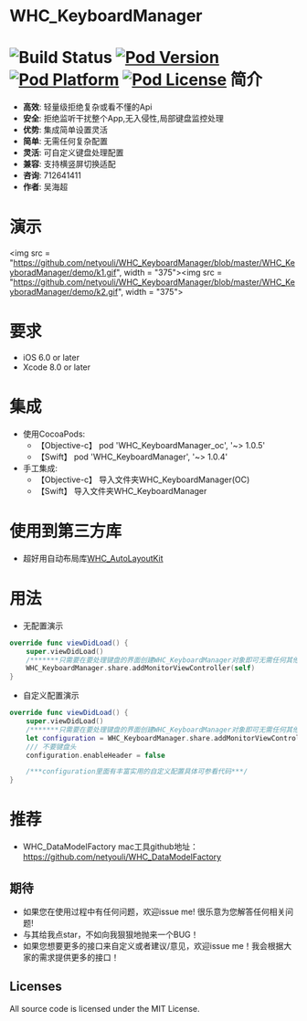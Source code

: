 WHC_KeyboardManager
==============
![Build Status](https://api.travis-ci.org/netyouli/WHC_KeyboardManager.svg?branch=master)
[![Pod Version](http://img.shields.io/cocoapods/v/WHC_KeyboardManager.svg?style=flat)](http://cocoadocs.org/docsets/WHC_KeyboardManager/)
[![Pod Platform](http://img.shields.io/cocoapods/p/WHC_KeyboardManager.svg?style=flat)](http://cocoadocs.org/docsets/WHC_KeyboardManager/)
[![Pod License](http://img.shields.io/cocoapods/l/WHC_KeyboardManager.svg?style=flat)](https://opensource.org/licenses/MIT)
简介
==============
- **高效**: 轻量级拒绝复杂或看不懂的Api
- **安全**: 拒绝监听干扰整个App,无入侵性,局部键盘监控处理
- **优势**: 集成简单设置灵活
- **简单**: 无需任何复杂配置
- **灵活**: 可自定义键盘处理配置
- **兼容**: 支持横竖屏切换适配
- **咨询**: 712641411
- **作者**: 吴海超

演示
==============
<img src = "https://github.com/netyouli/WHC_KeyboardManager/blob/master/WHC_KeyboradManager/demo/k1.gif", width = "375"><img src = "https://github.com/netyouli/WHC_KeyboardManager/blob/master/WHC_KeyboradManager/demo/k2.gif", width = "375">


要求
==============
* iOS 6.0 or later
* Xcode 8.0 or later

集成
==============
* 使用CocoaPods:
  -  【Objective-c】 pod 'WHC_KeyboardManager_oc', '~> 1.0.5'
  -  【Swift】 pod 'WHC_KeyboardManager', '~> 1.0.4'
* 手工集成:
  -  【Objective-c】 导入文件夹WHC_KeyboardManager(OC)
  -  【Swift】 导入文件夹WHC_KeyboardManager

使用到第三方库
==============
* 超好用自动布局库[WHC_AutoLayoutKit](https://github.com/netyouli/WHC_AutoLayoutKit)</br>

用法
==============

- 无配置演示
```Swift
override func viewDidLoad() {
    super.viewDidLoad()
    /*******只需要在要处理键盘的界面创建WHC_KeyboardManager对象即可无需任何其他设置*******/
    WHC_KeyboardManager.share.addMonitorViewController(self)
}
```
- 自定义配置演示

```Swift
override func viewDidLoad() {
    super.viewDidLoad()
    /*******只需要在要处理键盘的界面创建WHC_KeyboardManager对象即可无需任何其他设置*******/
    let configuration = WHC_KeyboardManager.share.addMonitorViewController(self)
    /// 不要键盘头
    configuration.enableHeader = false

    /***configuration里面有丰富实用的自定义配置具体可参看代码***/
}
```

推荐
==============
- WHC_DataModelFactory mac工具github地址：https://github.com/netyouli/WHC_DataModelFactory

## <a id="期待"></a>期待

- 如果您在使用过程中有任何问题，欢迎issue me! 很乐意为您解答任何相关问题!
- 与其给我点star，不如向我狠狠地抛来一个BUG！
- 如果您想要更多的接口来自定义或者建议/意见，欢迎issue me！我会根据大家的需求提供更多的接口！

## Licenses
All source code is licensed under the MIT License.
